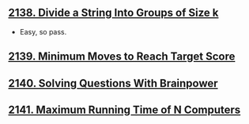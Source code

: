 ## [2138. Divide a String Into Groups of Size k](https://leetcode.com/contest/weekly-contest-276/problems/divide-a-string-into-groups-of-size-k)
- Easy, so pass.

## [2139. Minimum Moves to Reach Target Score](https://leetcode.com/contest/weekly-contest-276/problems/minimum-moves-to-reach-target-score)

## [2140. Solving Questions With Brainpower](https://leetcode.com/contest/weekly-contest-276/problems/solving-questions-with-brainpower)

## [2141. Maximum Running Time of N Computers](https://leetcode.com/contest/weekly-contest-276/problems/maximum-running-time-of-n-computers)
